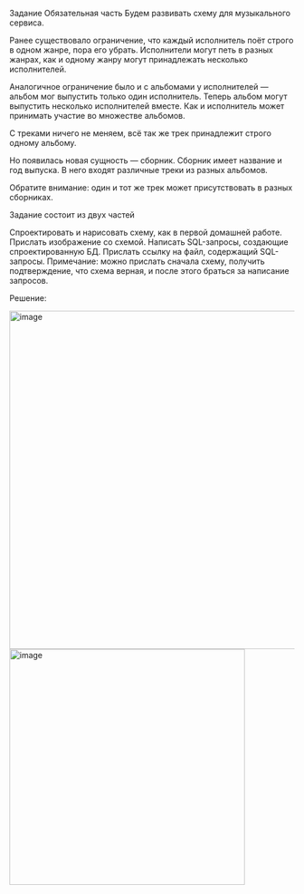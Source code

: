 Задание
Обязательная часть
Будем развивать схему для музыкального сервиса.

Ранее существовало ограничение, что каждый исполнитель поёт строго в одном жанре, пора его убрать. Исполнители могут петь в разных жанрах, как и одному жанру могут принадлежать несколько исполнителей.

Аналогичное ограничение было и с альбомами у исполнителей — альбом мог выпустить только один исполнитель. Теперь альбом могут выпустить несколько исполнителей вместе. Как и исполнитель может принимать участие во множестве альбомов.

С треками ничего не меняем, всё так же трек принадлежит строго одному альбому.

Но появилась новая сущность — сборник. Сборник имеет название и год выпуска. В него входят различные треки из разных альбомов.

Обратите внимание: один и тот же трек может присутствовать в разных сборниках.

Задание состоит из двух частей

Спроектировать и нарисовать схему, как в первой домашней работе. Прислать изображение со схемой.
Написать SQL-запросы, создающие спроектированную БД. Прислать ссылку на файл, содержащий SQL-запросы.
Примечание: можно прислать сначала схему, получить подтверждение, что схема верная, и после этого браться за написание запросов.


Решение:

<img width="597" alt="image" src="https://github.com/Franky12111990/Home_Works/assets/121640886/35ed7dc7-9feb-4863-a04c-d03186a9ae21">

<img width="416" alt="image" src="https://github.com/Franky12111990/Home_Works/assets/121640886/46a16800-ac5b-4972-99db-b6770cc2c753">

